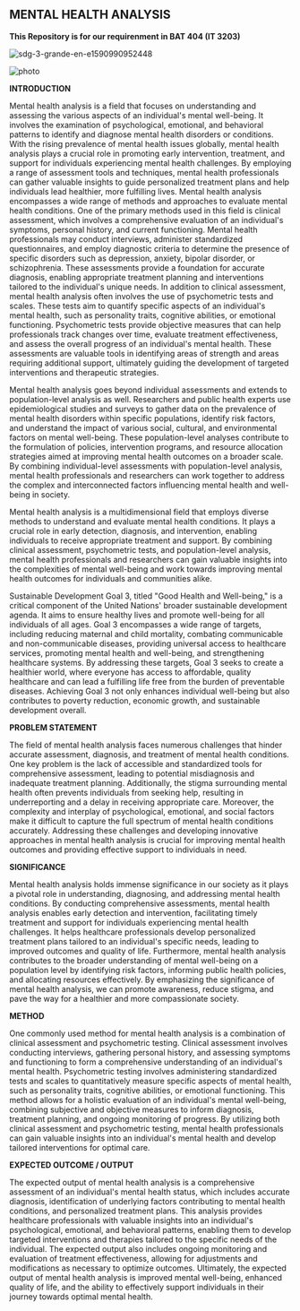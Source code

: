 ## MENTAL HEALTH ANALYSIS

**This Repository is for our requirenment in BAT 404 (IT 3203)**


![sdg-3-grande-en-e1590990952448](https://github.com/hnzaldhn/BAT-404-FINAL-PROJECT/assets/113429035/dc955058-0fe7-4cc3-96f5-5677a7a94cdd)

![photo](https://github.com/hnzaldhn/BAT-404-FINAL-PROJECT/assets/113429035/7437e936-3f2f-4c66-879e-43de633aef5d)






**INTRODUCTION**


Mental health analysis is a field that focuses on understanding and assessing the various aspects of an individual's mental well-being. It involves the examination of psychological, emotional, and behavioral patterns to identify and diagnose mental health disorders or conditions. With the rising prevalence of mental health issues globally, mental health analysis plays a crucial role in promoting early intervention, treatment, and support for individuals experiencing mental health challenges. By employing a range of assessment tools and techniques, mental health professionals can gather valuable insights to guide personalized treatment plans and help individuals lead healthier, more fulfilling lives. Mental health analysis encompasses a wide range of methods and approaches to evaluate mental health conditions. One of the primary methods used in this field is clinical assessment, which involves a comprehensive evaluation of an individual's symptoms, personal history, and current functioning. Mental health professionals may conduct interviews, administer standardized questionnaires, and employ diagnostic criteria to determine the presence of specific disorders such as depression, anxiety, bipolar disorder, or schizophrenia. These assessments provide a foundation for accurate diagnosis, enabling appropriate treatment planning and interventions tailored to the individual's unique needs.
In addition to clinical assessment, mental health analysis often involves the use of psychometric tests and scales. These tests aim to quantify specific aspects of an individual's mental health, such as personality traits, cognitive abilities, or emotional functioning. Psychometric tests provide objective measures that can help professionals track changes over time, evaluate treatment effectiveness, and assess the overall progress of an individual's mental health. These assessments are valuable tools in identifying areas of strength and areas requiring additional support, ultimately guiding the development of targeted interventions and therapeutic strategies.

Mental health analysis goes beyond individual assessments and extends to population-level analysis as well. Researchers and public health experts use epidemiological studies and surveys to gather data on the prevalence of mental health disorders within specific populations, identify risk factors, and understand the impact of various social, cultural, and environmental factors on mental well-being. These population-level analyses contribute to the formulation of policies, intervention programs, and resource allocation strategies aimed at improving mental health outcomes on a broader scale. By combining individual-level assessments with population-level analysis, mental health professionals and researchers can work together to address the complex and interconnected factors influencing mental health and well-being in society.

Mental health analysis is a multidimensional field that employs diverse methods to understand and evaluate mental health conditions. It plays a crucial role in early detection, diagnosis, and intervention, enabling individuals to receive appropriate treatment and support. By combining clinical assessment, psychometric tests, and population-level analysis, mental health professionals and researchers can gain valuable insights into the complexities of mental well-being and work towards improving mental health outcomes for individuals and communities alike.

Sustainable Development Goal 3, titled "Good Health and Well-being," is a critical component of the United Nations' broader sustainable development agenda. It aims to ensure healthy lives and promote well-being for all individuals of all ages. Goal 3 encompasses a wide range of targets, including reducing maternal and child mortality, combating communicable and non-communicable diseases, providing universal access to healthcare services, promoting mental health and well-being, and strengthening healthcare systems. By addressing these targets, Goal 3 seeks to create a healthier world, where everyone has access to affordable, quality healthcare and can lead a fulfilling life free from the burden of preventable diseases. Achieving Goal 3 not only enhances individual well-being but also contributes to poverty reduction, economic growth, and sustainable development overall.


**PROBLEM STATEMENT**

The field of mental health analysis faces numerous challenges that hinder accurate assessment, diagnosis, and treatment of mental health conditions. One key problem is the lack of accessible and standardized tools for comprehensive assessment, leading to potential misdiagnosis and inadequate treatment planning. Additionally, the stigma surrounding mental health often prevents individuals from seeking help, resulting in underreporting and a delay in receiving appropriate care. Moreover, the complexity and interplay of psychological, emotional, and social factors make it difficult to capture the full spectrum of mental health conditions accurately. Addressing these challenges and developing innovative approaches in mental health analysis is crucial for improving mental health outcomes and providing effective support to individuals in need.

**SIGNIFICANCE**

Mental health analysis holds immense significance in our society as it plays a pivotal role in understanding, diagnosing, and addressing mental health conditions. By conducting comprehensive assessments, mental health analysis enables early detection and intervention, facilitating timely treatment and support for individuals experiencing mental health challenges. It helps healthcare professionals develop personalized treatment plans tailored to an individual's specific needs, leading to improved outcomes and quality of life. Furthermore, mental health analysis contributes to the broader understanding of mental well-being on a population level by identifying risk factors, informing public health policies, and allocating resources effectively. By emphasizing the significance of mental health analysis, we can promote awareness, reduce stigma, and pave the way for a healthier and more compassionate society.

**METHOD**    

One commonly used method for mental health analysis is a combination of clinical assessment and psychometric testing. Clinical assessment involves conducting interviews, gathering personal history, and assessing symptoms and functioning to form a comprehensive understanding of an individual's mental health. Psychometric testing involves administering standardized tests and scales to quantitatively measure specific aspects of mental health, such as personality traits, cognitive abilities, or emotional functioning. This method allows for a holistic evaluation of an individual's mental well-being, combining subjective and objective measures to inform diagnosis, treatment planning, and ongoing monitoring of progress. By utilizing both clinical assessment and psychometric testing, mental health professionals can gain valuable insights into an individual's mental health and develop tailored interventions for optimal care.

**EXPECTED OUTCOME / OUTPUT**

The expected output of mental health analysis is a comprehensive assessment of an individual's mental health status, which includes accurate diagnosis, identification of underlying factors contributing to mental health conditions, and personalized treatment plans. This analysis provides healthcare professionals with valuable insights into an individual's psychological, emotional, and behavioral patterns, enabling them to develop targeted interventions and therapies tailored to the specific needs of the individual. The expected output also includes ongoing monitoring and evaluation of treatment effectiveness, allowing for adjustments and modifications as necessary to optimize outcomes. Ultimately, the expected output of mental health analysis is improved mental well-being, enhanced quality of life, and the ability to effectively support individuals in their journey towards optimal mental health.











